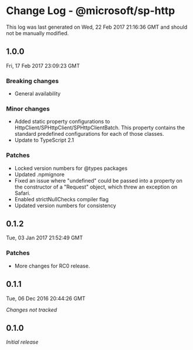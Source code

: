 # Change Log - @microsoft/sp-http

This log was last generated on Wed, 22 Feb 2017 21:16:36 GMT and should not be manually modified.

## 1.0.0
Fri, 17 Feb 2017 23:09:23 GMT

### Breaking changes

- General availability

### Minor changes

- Added static property configurations to HttpClient/SPHttpClient/SPHttpClientBatch. This property contains the standard predefined configurations for each of those classes.
- Update to TypeScript 2.1

### Patches

- Locked version numbers for @types packages
- Updated .npmignore
- Fixed an issue where "undefined" could be passed into a property on the constructor of a "Request" object, which threw an exception on Safari.
- Enabled strictNullChecks compiler flag
- Updated version numbers for consistency

## 0.1.2
Tue, 03 Jan 2017 21:52:49 GMT

### Patches

- More changes for RC0 release.

## 0.1.1
Tue, 06 Dec 2016 20:44:26 GMT

*Changes not tracked*

## 0.1.0

*Initial release*

